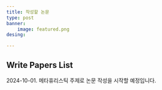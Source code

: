 ```yaml
---
title: 작성할 논문
type: post
banner:
    image: featured.png
desing:

---
```

## Write Papers List

2024-10-01. 메타휴리스틱 주제로 논문 작성을 시작할 예정입니다.


